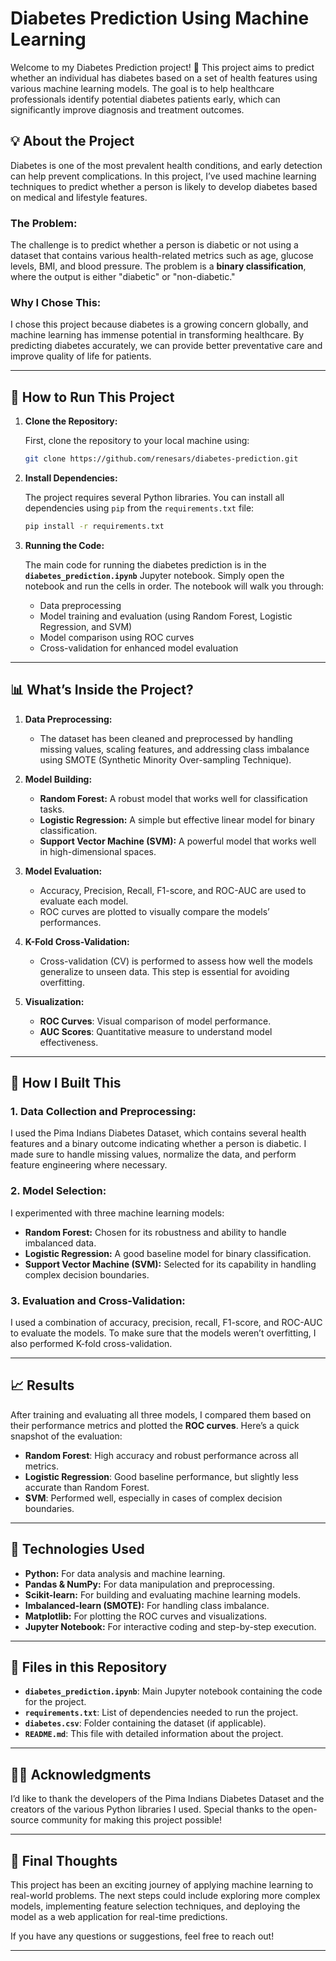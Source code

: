# Diabetes Prediction Using Machine Learning
Welcome to my Diabetes Prediction project! 🎉 This project aims to predict whether an individual has diabetes based on a set of health features using various machine learning models. The goal is to help healthcare professionals identify potential diabetes patients early, which can significantly improve diagnosis and treatment outcomes.

## 💡 About the Project
Diabetes is one of the most prevalent health conditions, and early detection can help prevent complications. In this project, I’ve used machine learning techniques to predict whether a person is likely to develop diabetes based on medical and lifestyle features.

### The Problem:
The challenge is to predict whether a person is diabetic or not using a dataset that contains various health-related metrics such as age, glucose levels, BMI, and blood pressure. The problem is a **binary classification**, where the output is either "diabetic" or "non-diabetic."

### Why I Chose This:
I chose this project because diabetes is a growing concern globally, and machine learning has immense potential in transforming healthcare. By predicting diabetes accurately, we can provide better preventative care and improve quality of life for patients.

---

## 🚀 How to Run This Project

1. **Clone the Repository:**

   First, clone the repository to your local machine using:

   ```bash
   git clone https://github.com/renesars/diabetes-prediction.git
   ```

2. **Install Dependencies:**

   The project requires several Python libraries. You can install all dependencies using `pip` from the `requirements.txt` file:

   ```bash
   pip install -r requirements.txt
   ```

3. **Running the Code:**

   The main code for running the diabetes prediction is in the **`diabetes_prediction.ipynb`** Jupyter notebook. Simply open the notebook and run the cells in order. The notebook will walk you through:

   - Data preprocessing
   - Model training and evaluation (using Random Forest, Logistic Regression, and SVM)
   - Model comparison using ROC curves
   - Cross-validation for enhanced model evaluation

---

## 📊 What’s Inside the Project?

1. **Data Preprocessing:**
   - The dataset has been cleaned and preprocessed by handling missing values, scaling features, and addressing class imbalance using SMOTE (Synthetic Minority Over-sampling Technique).
  
2. **Model Building:**
   - **Random Forest:** A robust model that works well for classification tasks.
   - **Logistic Regression:** A simple but effective linear model for binary classification.
   - **Support Vector Machine (SVM):** A powerful model that works well in high-dimensional spaces.
  
3. **Model Evaluation:**
   - Accuracy, Precision, Recall, F1-score, and ROC-AUC are used to evaluate each model.
   - ROC curves are plotted to visually compare the models’ performances.

4. **K-Fold Cross-Validation:**
   - Cross-validation (CV) is performed to assess how well the models generalize to unseen data. This step is essential for avoiding overfitting.

5. **Visualization:**
   - **ROC Curves**: Visual comparison of model performance.
   - **AUC Scores**: Quantitative measure to understand model effectiveness.

---

## 🤖 How I Built This

### **1. Data Collection and Preprocessing:**
I used the Pima Indians Diabetes Dataset, which contains several health features and a binary outcome indicating whether a person is diabetic. I made sure to handle missing values, normalize the data, and perform feature engineering where necessary.

### **2. Model Selection:**
I experimented with three machine learning models:
- **Random Forest:** Chosen for its robustness and ability to handle imbalanced data.
- **Logistic Regression:** A good baseline model for binary classification.
- **Support Vector Machine (SVM):** Selected for its capability in handling complex decision boundaries.

### **3. Evaluation and Cross-Validation:**
I used a combination of accuracy, precision, recall, F1-score, and ROC-AUC to evaluate the models. To make sure that the models weren’t overfitting, I also performed K-fold cross-validation.

---

## 📈 Results

After training and evaluating all three models, I compared them based on their performance metrics and plotted the **ROC curves**. Here’s a quick snapshot of the evaluation:

- **Random Forest**: High accuracy and robust performance across all metrics.
- **Logistic Regression**: Good baseline performance, but slightly less accurate than Random Forest.
- **SVM**: Performed well, especially in cases of complex decision boundaries.

---

## 🔧 Technologies Used

- **Python:** For data analysis and machine learning.
- **Pandas & NumPy:** For data manipulation and preprocessing.
- **Scikit-learn:** For building and evaluating machine learning models.
- **Imbalanced-learn (SMOTE):** For handling class imbalance.
- **Matplotlib:** For plotting the ROC curves and visualizations.
- **Jupyter Notebook:** For interactive coding and step-by-step execution.

---

## 📄 Files in this Repository

- **`diabetes_prediction.ipynb`**: Main Jupyter notebook containing the code for the project.
- **`requirements.txt`**: List of dependencies needed to run the project.
- **`diabetes.csv`**: Folder containing the dataset (if applicable).
- **`README.md`**: This file with detailed information about the project.

---

## 🙋‍♂️ Acknowledgments
I’d like to thank the developers of the Pima Indians Diabetes Dataset and the creators of the various Python libraries I used. Special thanks to the open-source community for making this project possible!

---

## 📢 Final Thoughts
This project has been an exciting journey of applying machine learning to real-world problems. The next steps could include exploring more complex models, implementing feature selection techniques, and deploying the model as a web application for real-time predictions. 

If you have any questions or suggestions, feel free to reach out!

---
